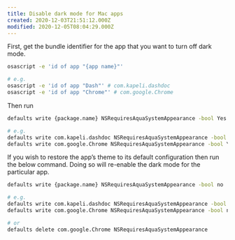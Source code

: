 ```yaml
---
title: Disable dark mode for Mac apps
created: 2020-12-03T21:51:12.000Z
modified: 2020-12-05T08:04:29.000Z
---
```


First, get the bundle identifier for the app that you want to turn off dark mode.

```sh
osascript -e 'id of app "{app name}"'

# e.g.
osascript -e 'id of app "Dash"' # com.kapeli.dashdoc
osascript -e 'id of app "Chrome"' # com.google.Chrome
```

Then run

```sh
defaults write {package.name} NSRequiresAquaSystemAppearance -bool Yes

# e.g.
defaults write com.kapeli.dashdoc NSRequiresAquaSystemAppearance -bool Yes
defaults write com.google.Chrome NSRequiresAquaSystemAppearance -bool Yes
```

If you wish to restore the app’s theme to its default configuration then run the below command. Doing so will re-enable the dark mode for the particular app.

```sh
defaults write {package.name} NSRequiresAquaSystemAppearance -bool no

# e.g.
defaults write com.kapeli.dashdoc NSRequiresAquaSystemAppearance -bool no
defaults write com.google.Chrome NSRequiresAquaSystemAppearance -bool no

# or
defaults delete com.google.Chrome NSRequiresAquaSystemAppearance
```
